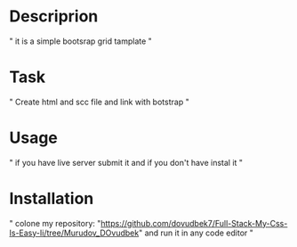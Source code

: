 # Descriprion
"
    it is a simple bootsrap grid tamplate
"
# Task
"
    Create html and scc file and link with botstrap
"

# Usage
"
    if you have live server submit it and if you don't have instal it
"

# Installation
"
    colone my repository:
    "https://github.com/dovudbek7/Full-Stack-My-Css-Is-Easy-Ii/tree/Murudov_DOvudbek"
    and run it in any code editor
"